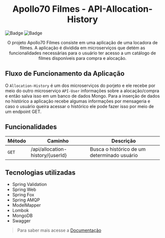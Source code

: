 <h1 align="center"> Apollo70 Filmes - API-Allocation-History</h1>

![Badge](http://img.shields.io/static/v1?label=STATUS&message=DEVELOPMENT&color=yellow&style=for-the-badge)
![Badge](http://img.shields.io/static/v1?label=RELEASE%20DATE&message=SEPTEMBER%202022&color=yellow&style=for-the-badge)

<p align="center">O projeto Apollo70 Filmes consiste em uma aplicação de uma locadora de filmes. A aplicação é dividida em microserviços que detém as funcionalidades necessárias para o usuário ter acesso a um catálogo de filmes disponíveis para compra e alocação.<p>

## Fluxo de Funcionamento da Aplicação

O `Allocation-History` é um dos microserviços do porjeto e ele recebe por meio do outro microserviço `API-User` informações sobre a alocação/compra e então salva isso em um banco de dados Mongo. Para a inserção de dados no histórico a aplicação recebe algumas informações por mensageria e caso o usuário queira acessar o histórico ele pode fazer isso por meio de um endpoint GET.

## Funcionalidades

| Método | Caminho | Descrição |
|---|---|---|
| `GET` | /api/allocation-history/{userId} | Busca o histórico de um determinado usuário|

## Tecnologias utilizadas
- Spring Validation
- Spring Web
- Spring Fox
- Spring AMQP
- ModelMapper
- Lombok
- MongoDB
- Swagger

> Para saber mais acesse a [Documentação](https://movieallocationhistory.herokuapp.com/swagger-ui/index.html)

